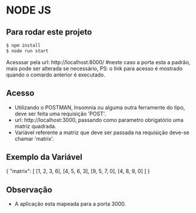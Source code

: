 # NODE JS


## Para rodar este projeto
```bash
$ npm install
$ node run start
```
Acesssar pela url: http://localhost:8000/ #neste caso a porta esta a padrão, mais pode ser alterada se necessário, PS: o link para acesso é mostrado quando o comardo anterior é executado.



## Acesso
- Utilizando o POSTMAN, Insomnia ou alguma outra ferramente do tipo, deve ser feita uma requisição 'POST'.
- url: http://localhost:3000, passando como parametro obrigatório uma matriz quadrada.
- Variável referente a matriz que deve ser passada na requisição deve-se chamar 'matrix'.

## Exemplo da Variável
{
  "matrix": [
			[1, 2, 3, 6],
			[4, 5, 6, 3],
			[9, 5, 7, 0],
			[4, 8, 9, 0]
		]
}

## Observação
- A aplicação esta mapeada para a porta 3000.
